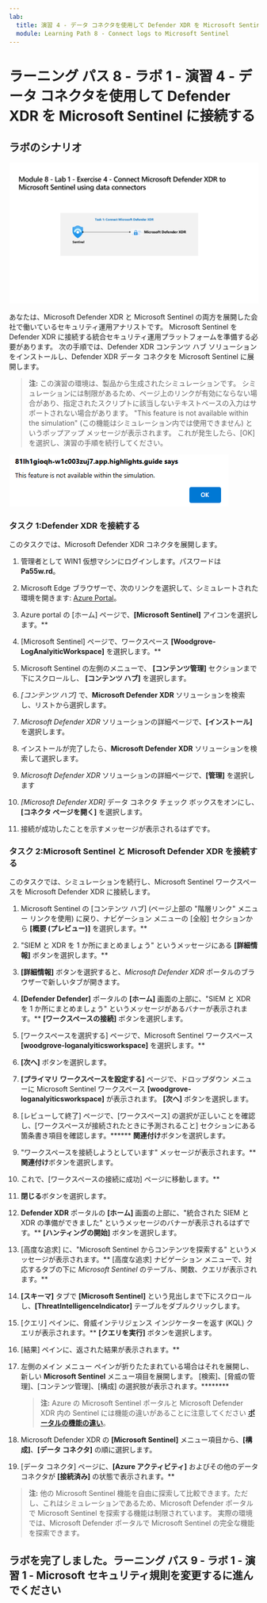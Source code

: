 ```yaml
---
lab:
  title: 演習 4 - データ コネクタを使用して Defender XDR を Microsoft Sentinel に接続する
  module: Learning Path 8 - Connect logs to Microsoft Sentinel
---
```


# ラーニング パス 8 - ラボ 1 - 演習 4 - データ コネクタを使用して Defender XDR を Microsoft Sentinel に接続する

## ラボのシナリオ

![ラボの概要。](../Media/SC-200-Lab_Diagrams_Mod8_L1_Ex4.png)

あなたは、Microsoft Defender XDR と Microsoft Sentinel の両方を展開した会社で働いているセキュリティ運用アナリストです。 Microsoft Sentinel を Defender XDR に接続する統合セキュリティ運用プラットフォームを準備する必要があります。 次の手順では、Defender XDR コンテンツ ハブ ソリューションをインストールし、Defender XDR データ コネクタを Microsoft Sentinel に展開します。

>**注:** この演習の環境は、製品から生成されたシミュレーションです。 シミュレーションには制限があるため、ページ上のリンクが有効にならない場合があり、指定されたスクリプトに該当しないテキストベースの入力はサポートされない場合があります。 "This feature is not available within the simulation" (この機能はシミュレーション内では使用できません) というポップアップ メッセージが表示されます。 これが発生したら、[OK] を選択し、演習の手順を続行してください。

![ポップアップ エラー メッセージ](../Media/simulation-pop-up-error.png)

### タスク 1:Defender XDR を接続する

このタスクでは、Microsoft Defender XDR コネクタを展開します。

1. 管理者として WIN1 仮想マシンにログインします。パスワードは**Pa55w.rd**。  

1. Microsoft Edge ブラウザーで、次のリンクを選択して、シミュレートされた環境を開きます: [Azure Portal]( https://app.highlights.guide/start/1c894b46-4b0a-40cb-b0f0-1e1c86c615f3?token=16d48b6c-eace-4a1f-8050-098d29d23a89)。

1. Azure portal の [ホーム] ページで、**[Microsoft Sentinel]** アイコンを選択します。**

1. [Microsoft Sentinel] ページで、ワークスペース **[Woodgrove-LogAnalyiticWorkspace]** を選択します。**

1. Microsoft Sentinel の左側のメニューで、 **[コンテンツ管理]** セクションまで下にスクロールし、 **[コンテンツ ハブ]** を選択します。

1. *[コンテンツ ハブ]* で、**Microsoft Defender XDR** ソリューションを検索し、リストから選択します。

1. *Microsoft Defender XDR* ソリューションの詳細ページで、**[インストール]** を選択します。

1. インストールが完了したら、**Microsoft Defender XDR** ソリューションを検索して選択します。

1. *Microsoft Defender XDR* ソリューションの詳細ページで、**[管理]** を選択します

1. *[Microsoft Defender XDR]* データ コネクタ チェック ボックスをオンにし、**[コネクタ ページを開く]** を選択します。

1. 接続が成功したことを示すメッセージが表示されるはずです。

### タスク 2:Microsoft Sentinel と Microsoft Defender XDR を接続する

このタスクでは、シミュレーションを続行し、Microsoft Sentinel ワークスペースを Microsoft Defender XDR に接続します。

1. Microsoft Sentinel の [コンテンツ ハブ] (ページ上部の "階層リンク" メニュー リンクを使用) に戻り、ナビゲーション メニューの [全般] セクションから **[概要 (プレビュー)]** を選択します。**

1. "SIEM と XDR を 1 か所にまとめましょう" というメッセージにある **[詳細情報]** ボタンを選択します。**

1. **[詳細情報]** ボタンを選択すると、*Microsoft Defender XDR* ポータルのブラウザーで新しいタブが開きます。

1. **[Defender Defender]** ポータルの **[ホーム]** 画面の上部に、"SIEM と XDR を 1 か所にまとめましょう" というメッセージがあるバナーが表示されます。** **[ワークスペースの接続]** ボタンを選択します。

1. [ワークスペースを選択する] ページで、Microsoft Sentinel ワークスペース **[woodgrove-loganalyiticsworkspace]** を選択します。**

1. **[次へ]** ボタンを選択します。

1. **[プライマリ ワークスペースを設定する]** ページで、ドロップダウン メニューに Microsoft Sentinel ワークスペース **[woodgrove-loganalyiticsworkspace]** が表示されます。 **[次へ]** ボタンを選択します。

1. [レビューして終了] ページで、[ワークスペース] の選択が正しいことを確認し、[ワークスペースが接続されたときに予測されること] セクションにある箇条書き項目を確認します。****** **関連付け**ボタンを選択します。

1. "ワークスペースを接続しようとしています" メッセージが表示されます。** **関連付け**ボタンを選択します。

1. これで、[ワークスペースの接続に成功] ページに移動します。**

1. **閉じる**ボタンを選択します。

1. **Defender XDR** ポータルの **[ホーム]** 画面の上部に、"統合された SIEM と XDR の準備ができました" というメッセージのバナーが表示されるはずです。** **[ハンティングの開始]** ボタンを選択します。

1. [高度な追求] に、"Microsoft Sentinel からコンテンツを探索する" というメッセージが表示されます。** [高度な追求] ナビゲーション メニューで、対応するタブの下に *Microsoft Sentinel* のテーブル、関数、クエリが表示されます。**

1. **[スキーマ]** タブで **[Microsoft Sentinel]** という見出しまで下にスクロールし、**[ThreatIntelligenceIndicator]** テーブルをダブルクリックします。

1. [クエリ] ペインに、脅威インテリジェンス インジケーターを返す (KQL) クエリが表示されます。** **[クエリを実行]** ボタンを選択します。

1. [結果] ペインに、返された結果が表示されます。**

1. 左側のメイン メニュー ペインが折りたたまれている場合はそれを展開し、新しい **Microsoft Sentinel** メニュー項目を展開します。 [検索]、[脅威の管理]、[コンテンツ管理]、[構成] の選択肢が表示されます。********

    >**注:**  Azure の Microsoft Sentinel ポータルと Microsoft Defender XDR 内の Sentinel には機能の違いがあることに注意してください **[ポータルの機能の違い](https://learn.microsoft.com/azure/sentinel/microsoft-sentinel-defender-portal#capability-differences-between-portals)**。

1. Microsoft Defender XDR の **[Microsoft Sentinel]** メニュー項目から、**[構成]**、**[データ コネクタ]** の順に選択します。

1. [データ コネクタ] ページに、**[Azure アクティビティ]** およびその他のデータ コネクタが **[接続済み]** の状態で表示されます。**

>**注:**  他の Microsoft Sentinel 機能を自由に探索して比較できます。ただし、これはシミュレーションであるため、Microsoft Defender ポータルで Microsoft Sentinel を探索する機能は制限されています。 実際の環境では、Microsoft Defender ポータルで Microsoft Sentinel の完全な機能を探索できます。

## ラボを完了しました。ラーニング パス 9 - ラボ 1 - 演習 1 - Microsoft セキュリティ規則を変更するに進んでください
